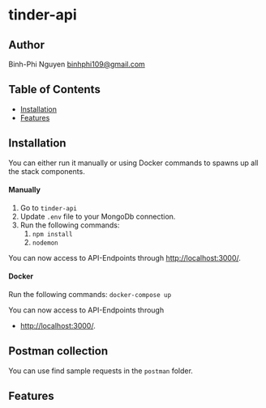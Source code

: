 # tinder-api

## Author

Binh-Phi Nguyen
binhphi109@gmail.com

## Table of Contents

- [Installation](#installation)
- [Features](#features)

## Installation

You can either run it manually or using Docker commands to spawns up all the stack components.

#### Manually

1. Go to `tinder-api`
2. Update `.env` file to your MongoDb connection.
3. Run the following commands:
   1. `npm install`
   2. `nodemon`

You can now access to API-Endpoints through [http://localhost:3000/](http://localhost:3000/).

#### Docker

Run the following commands: `docker-compose up`

You can now access to API-Endpoints through

- [http://localhost:3000/](http://localhost:3000/).

## Postman collection

You can use find sample requests in the `postman` folder.

## Features
